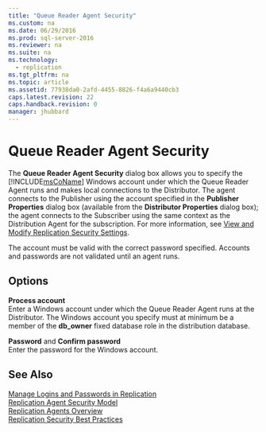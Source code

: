 ```yaml
---
title: "Queue Reader Agent Security"
ms.custom: na
ms.date: 06/29/2016
ms.prod: sql-server-2016
ms.reviewer: na
ms.suite: na
ms.technology: 
  - replication
ms.tgt_pltfrm: na
ms.topic: article
ms.assetid: 77938da0-2afd-4455-8826-f4a6a9440cb3
caps.latest.revision: 22
caps.handback.revision: 0
manager: jhubbard
---
```

# Queue Reader Agent Security
The **Queue Reader Agent Security** dialog box allows you to specify the [!INCLUDE[msCoName](../../Topics/TopicNameContainA/tokens/msCoName_md.md)] Windows account under which the Queue Reader Agent runs and makes local connections to the Distributor. The agent connects to the Publisher using the account specified in the **Publisher Properties** dialog box (available from the **Distributor Properties** dialog box); the agent connects to the Subscriber using the same context as the Distribution Agent for the subscription. For more information, see [View and Modify Replication Security Settings](../../Topics/TopicNameNotContainA/View-and-Modify-Replication-Security-Settings.md).  
  
 The account must be valid with the correct password specified. Accounts and passwords are not validated until an agent runs.  
  
## Options  
 **Process account**  
 Enter a Windows account under which the Queue Reader Agent runs at the Distributor. The Windows account you specify must at minimum be a member of the **db_owner** fixed database role in the distribution database.  
  
 **Password** and **Confirm password**  
 Enter the password for the Windows account.  
  
## See Also  
 [Manage Logins and Passwords in Replication](../../Topics/TopicNameNotContainA/Manage-Logins-and-Passwords-in-Replication.md)   
 [Replication Agent Security Model](../../Topics/TopicNameNotContainA/Replication-Agent-Security-Model.md)   
 [Replication Agents Overview](../../Topics/TopicNameNotContainA/Replication-Agents-Overview.md)   
 [Replication Security Best Practices](../../Topics/TopicNameNotContainA/Replication-Security-Best-Practices.md)